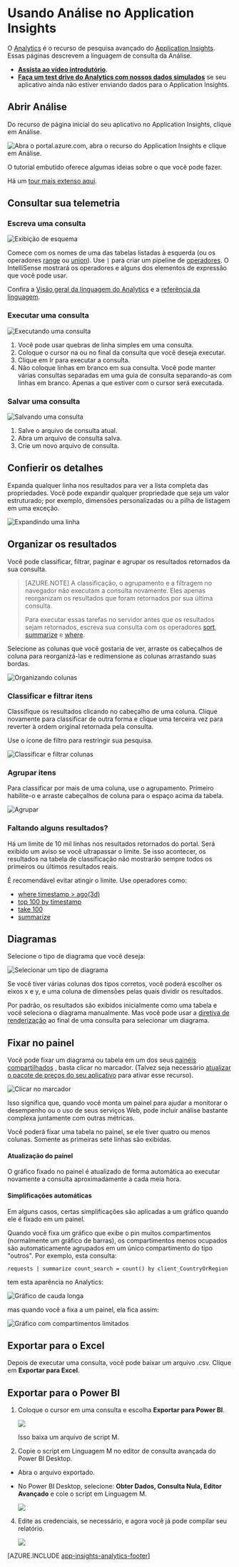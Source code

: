 <properties 
    pageTitle="Usando a Análise, a ferramenta de pesquisa avançada do Application Insights | Microsoft Azure" 
    description="Usando a Análise, a ferramenta de pesquisa e diagnóstico avançada do Application Insights. " 
    services="application-insights" 
    documentationCenter=""
    authors="danhadari" 
    manager="douge"/>

<tags 
    ms.service="application-insights" 
    ms.workload="tbd" 
    ms.tgt_pltfrm="ibiza" 
    ms.devlang="na" 
    ms.topic="article" 
    ms.date="10/03/2016" 
    ms.author="danha"/>



# <a name="using-analytics-in-application-insights"></a>Usando Análise no Application Insights


O [Analytics](app-insights-analytics.md) é o recurso de pesquisa avançado do [Application Insights](app-insights-overview.md). Essas páginas descrevem a linguagem de consulta da Análise.

* **[Assista ao vídeo introdutório](https://applicationanalytics-media.azureedge.net/home_page_video.mp4)**.
* **[Faça um test drive do Analytics com nossos dados simulados](https://analytics.applicationinsights.io/demo)** se seu aplicativo ainda não estiver enviando dados para o Application Insights.

## <a name="open-analytics"></a>Abrir Análise

Do recurso de página inicial do seu aplicativo no Application Insights, clique em Análise.

![Abra o portal.azure.com, abra o recurso do Application Insights e clique em Análise.](./media/app-insights-analytics-using/001.png)

O tutorial embutido oferece algumas ideias sobre o que você pode fazer.

Há um [tour mais extenso aqui](app-insights-analytics-tour.md).

## <a name="query-your-telemetry"></a>Consultar sua telemetria

### <a name="write-a-query"></a>Escreva uma consulta

![Exibição de esquema](./media/app-insights-analytics-using/150.png)

Comece com os nomes de uma das tabelas listadas à esquerda (ou os operadores [range](app-insights-analytics-reference.md#range-operator) ou [union](app-insights-analytics-reference.md#union-operator)). Use `|` para criar um pipeline de [operadores](app-insights-analytics-reference.md#queries-and-operators). O IntelliSense mostrará os operadores e alguns dos elementos de expressão que você pode usar.

Confira a [Visão geral da linguagem do Analytics](app-insights-analytics-tour.md) e a [referência da linguagem](app-insights-analytics-reference.md).

### <a name="run-a-query"></a>Executar uma consulta

![Executando uma consulta](./media/app-insights-analytics-using/130.png)

1. Você pode usar quebras de linha simples em uma consulta.
2. Coloque o cursor na ou no final da consulta que você deseja executar.
3. Clique em Ir para executar a consulta.
4. Não coloque linhas em branco em sua consulta. Você pode manter várias consultas separadas em uma guia de consulta separando-as com linhas em branco. Apenas a que estiver com o cursor será executada.

### <a name="save-a-query"></a>Salvar uma consulta

![Salvando uma consulta](./media/app-insights-analytics-using/140.png)

1. Salve o arquivo de consulta atual.
2. Abra um arquivo de consulta salva.
3. Crie um novo arquivo de consulta.


## <a name="see-the-details"></a>Confierir os detalhes

Expanda qualquer linha nos resultados para ver a lista completa das propriedades. Você pode expandir qualquer propriedade que seja um valor estruturado; por exemplo, dimensões personalizadas ou a pilha de listagem em uma exceção.

![Expandindo uma linha](./media/app-insights-analytics-using/070.png)

 

## <a name="arrange-the-results"></a>Organizar os resultados

Você pode classificar, filtrar, paginar e agrupar os resultados retornados da sua consulta.

> [AZURE.NOTE] A classificação, o agrupamento e a filtragem no navegador não executam a consulta novamente. Eles apenas reorganizam os resultados que foram retornados por sua última consulta. 
> 
> Para executar essas tarefas no servidor antes que os resultados sejam retornados, escreva sua consulta com os operadores [sort](app-insights-analytics-reference.md#sort-operator), [summarize](app-insights-analytics-reference.md#summarize-operator) e [where](app-insights-analytics-reference.md#where-operator).

Selecione as colunas que você gostaria de ver, arraste os cabeçalhos de coluna para reorganizá-las e redimensione as colunas arrastando suas bordas.

![Organizando colunas](./media/app-insights-analytics-using/030.png)

### <a name="sort-and-filter-items"></a>Classificar e filtrar itens

Classifique os resultados clicando no cabeçalho de uma coluna. Clique novamente para classificar de outra forma e clique uma terceira vez para reverter à ordem original retornada pela consulta.

Use o ícone de filtro para restringir sua pesquisa.

![Classificar e filtrar colunas](./media/app-insights-analytics-using/040.png)



### <a name="group-items"></a>Agrupar itens

Para classificar por mais de uma coluna, use o agrupamento. Primeiro habilite-o e arraste cabeçalhos de coluna para o espaço acima da tabela.

![Agrupar](./media/app-insights-analytics-using/060.png)



### <a name="missing-some-results?"></a>Faltando alguns resultados?

Há um limite de 10 mil linhas nos resultados retornados do portal. Será exibido um aviso se você ultrapassar o limite. Se isso acontecer, os resultados na tabela de classificação não mostrarão sempre todos os primeiros ou últimos resultados reais. 

É recomendável evitar atingir o limite. Use operadores como:

* [where timestamp > ago(3d)](app-insights-analytics-reference.md#where-operator)
* [top 100 by timestamp](app-insights-analytics-reference.md#top-operator) 
* [take 100](app-insights-analytics-reference.md#take-operator)
* [summarize ](app-insights-analytics-reference.md#summarize-operator) 



## <a name="diagrams"></a>Diagramas

Selecione o tipo de diagrama que você deseja:

![Selecionar um tipo de diagrama](./media/app-insights-analytics-using/230.png)

Se você tiver várias colunas dos tipos corretos, você poderá escolher os eixos x e y, e uma coluna de dimensões pelas quais dividir os resultados.

Por padrão, os resultados são exibidos inicialmente como uma tabela e você seleciona o diagrama manualmente. Mas você pode usar a [diretiva de renderização](app-insights-analytics-reference.md#render-directive) ao final de uma consulta para selecionar um diagrama.

## <a name="pin-to-dashboard"></a>Fixar no painel

Você pode fixar um diagrama ou tabela em um dos seus [painéis compartilhados](app-insights-dashboards.md) , basta clicar no marcador. (Talvez seja necessário [atualizar o pacote de preços do seu aplicativo](app-insights-pricing.md) para ativar esse recurso). 

![Clicar no marcador](./media/app-insights-analytics-using/pin-01.png)

Isso significa que, quando você monta um painel para ajudar a monitorar o desempenho ou o uso de seus serviços Web, pode incluir análise bastante complexa juntamente com outras métricas. 

Você poderá fixar uma tabela no painel, se ele tiver quatro ou menos colunas. Somente as primeiras sete linhas são exibidas.


#### <a name="dashboard-refresh"></a>Atualização do painel

O gráfico fixado no painel é atualizado de forma automática ao executar novamente a consulta aproximadamente a cada meia hora.

#### <a name="automatic-simplifications"></a>Simplificações automáticas

Em alguns casos, certas simplificações são aplicadas a um gráfico quando ele é fixado em um painel.

Quando você fixa um gráfico que exibe o pin muitos compartimentos (normalmente um gráfico de barras), os compartimentos menos ocupados são automaticamente agrupados em um único compartimento do tipo "outros". Por exemplo, esta consulta:

    requests | summarize count_search = count() by client_CountryOrRegion

tem esta aparência no Analytics:


![Gráfico de cauda longa](./media/app-insights-analytics-using/pin-07.png)

mas quando você a fixa a um painel, ela fica assim:


![Gráfico com compartimentos limitados](./media/app-insights-analytics-using/pin-08.png)




## <a name="export-to-excel"></a>Exportar para o Excel

Depois de executar uma consulta, você pode baixar um arquivo .csv. Clique em **Exportar para Excel**.

## <a name="export-to-power-bi"></a>Exportar para o Power BI

1. Coloque o cursor em uma consulta e escolha **Exportar para Power BI**.

    ![](./media/app-insights-analytics-using/240.png)

    Isso baixa um arquivo de script M.

3. Copie o script em Linguagem M no editor de consulta avançada do Power BI Desktop.
 * Abra o arquivo exportado.
 * No Power BI Desktop, selecione: **Obter Dados, Consulta Nula, Editor Avançado** e cole o script em Linguagem M.

    ![](./media/app-insights-analytics-using/250.png)

4. Edite as credenciais, se necessário, e agora você já pode compilar seu relatório.

    ![](./media/app-insights-analytics-using/260.png)



[AZURE.INCLUDE [app-insights-analytics-footer](../../includes/app-insights-analytics-footer.md)]




<!--HONumber=Oct16_HO2-->


